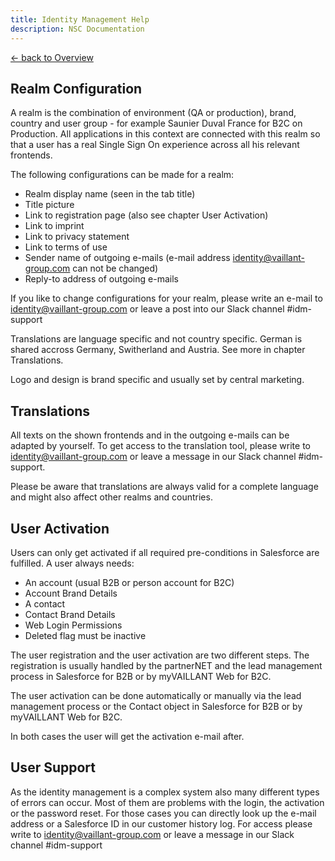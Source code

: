 ```yaml
---
title: Identity Management Help
description: NSC Documentation
---
```


[&larr; back to Overview](/idm)

## Realm Configuration

A realm is the combination of environment (QA or production), brand, country and user group - for example Saunier Duval France for B2C on Production. All applications in this context are connected with this realm so that a user has a real Single Sign On experience across all his relevant frontends.

The following configurations can be made for a realm:

* Realm display name (seen in the tab title)
* Title picture
* Link to registration page (also see chapter User Activation)
* Link to imprint
* Link to privacy statement
* Link to terms of use
* Sender name of outgoing e-mails (e-mail address identity@vaillant-group.com can not be changed)
* Reply-to address of outgoing e-mails

If you like to change configurations for your realm, please write an e-mail to identity@vaillant-group.com or leave a post into our Slack channel #idm-support

Translations are language specific and not country specific. German is shared accross Germany, Switherland and Austria. See more in chapter Translations.

Logo and design is brand specific and usually set by central marketing.

## Translations

All texts on the shown frontends and in the outgoing e-mails can be adapted by yourself. To get access to the translation tool, please write to identity@vaillant-group.com or leave a message in our Slack channel #idm-support.

Please be aware that translations are always valid for a complete language and might also affect other realms and countries.

## User Activation

Users can only get activated if all required pre-conditions in Salesforce are fulfilled. A user always needs:

* An account (usual B2B or person account for B2C)
* Account Brand Details
* A contact
* Contact Brand Details
* Web Login Permissions
* Deleted flag must be inactive

The user registration and the user activation are two different steps. The registration is usually handled by the partnerNET and the lead management process in Salesforce for B2B or by myVAILLANT Web for B2C.

The user activation can be done automatically or manually via the lead management process or the Contact object in Salesforce for B2B or by myVAILLANT Web for B2C.

In both cases the user will get the activation e-mail after.

## User Support

As the identity management is a complex system also many different types of errors can occur. Most of them are problems with the login, the activation or the password reset. For those cases you can directly look up the e-mail address or a Salesforce ID in our customer history log. For access please write to identity@vaillant-group.com or leave a message in our Slack channel #idm-support